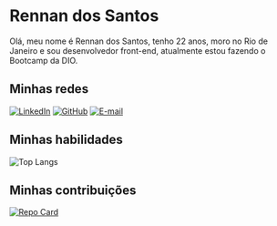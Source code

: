 # Rennan dos Santos

Olá, meu nome é Rennan dos Santos, tenho 22 anos, moro no Rio de Janeiro e sou desenvolvedor front-end, atualmente estou fazendo o Bootcamp da DIO.

## Minhas redes
[![LinkedIn](https://img.shields.io/badge/LinkedIn-0077B5?style=for-the-badge&logo=linkedin&logoColor=white)](https://www.linkedin.com/in/rennansantos/) [![GitHub](https://img.shields.io/badge/GitHub-100000?style=for-the-badge&logo=github&logoColor=white)](https://github.com/rennans)
[![E-mail](https://img.shields.io/badge/-Email-000?style=for-the-badge&logo=microsoft-outlook&logoColor=007BFF)](mailto:rennan-ssantos@hotmail.com)
 
## Minhas habilidades

![Top Langs](https://github-readme-stats-git-masterrstaa-rickstaa.vercel.app/api/top-langs/?username=rennans&layout=compact&bg_color=000&border_color=30A3DC&title_color=E94D5F&text_color=FFF)

## Minhas contribuições

[![Repo Card](https://github-readme-stats.vercel.app/api/pin/?username=rennans&repo=dio-lab-open-source&bg_color=000&border_color=30A3DC&show_icons=true&icon_color=30A3DC&title_color=E94D5F&text_color=FFF)](https://github.com/rennans/dio-lab-open-source)
